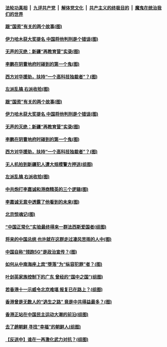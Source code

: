 ####  [法轮功真相](../../../../basic/blob/master/README.md?t=09231839) &nbsp;|&nbsp; [九评共产党](../../../../9ping.md/blob/master/README.md?t=09231839) &nbsp;|&nbsp; [解体党文化](../../../../jtdwh.md/blob/master/README.md?t=09231839)  &nbsp;|&nbsp; [共产主义的终极目的](../../../../gczydzjmd.md/blob/master/README.md?t=09231839) &nbsp;|&nbsp; [魔鬼在统治我们的世界](../../../../mgztzwmdsj.md/blob/master/README.md?t=09231839) 

#### [跟“国资”有关的两个故事(图)](../pages/p4/908201.md?t=09231839) 

#### [伊力哈木获大奖提名 中国将他判刑是个错误(图)](../pages/p4/908195.md?t=09231839) 

#### [无声的灭绝：新疆“再教育营”实录(图)](../pages/p4/908199.md?t=09231839) 

#### [李鹏在阴曹地府时碰到的第一个鬼(图)](../pages/p4/908193.md?t=09231839) 

#### [西方对华援助，扶持“一个高科技独裁者”？(图)](../pages/p4/908187.md?t=09231839) 

#### [左派乱搞 右派收拾(图)](../pages/p4/908057.md?t=09231839) 

#### [跟“国资”有关的两个故事(图)](../pages/p4/908201.md?t=09231839) 

#### [伊力哈木获大奖提名 中国将他判刑是个错误(图)](../pages/p4/908195.md?t=09231839) 

#### [无声的灭绝：新疆“再教育营”实录(图)](../pages/p4/908199.md?t=09231839) 

#### [李鹏在阴曹地府时碰到的第一个鬼(图)](../pages/p4/908193.md?t=09231839) 

#### [西方对华援助，扶持“一个高科技独裁者”？(图)](../pages/p4/908187.md?t=09231839) 

#### [无人机拍到新疆犯人遭大规模警方押送(组图)](../pages/p4/908190.md?t=09231839) 

#### [左派乱搞 右派收拾(图)](../pages/p4/908057.md?t=09231839) 

#### [中共炮打李嘉诚和港商精英的三个逻辑(图)](../pages/p4/908052.md?t=09231839) 

#### [李嘉诚无意中透露了他看到的未来(图)](../pages/p4/908108.md?t=09231839) 

#### [北京惊魂记(图)](../pages/p4/908019.md?t=09231839) 

#### [“中国正常化”实验最终得来一群法西斯爱国者(组图)](../pages/p4/908063.md?t=09231839) 

#### [将来的中国总统 也许就在这群走过凄风苦雨的人中(图)](../pages/p4/908036.md?t=09231839) 

#### [中国自称“领跑5G”是政治宣传？(图)](../pages/p4/908031.md?t=09231839) 

#### [如何从中南海座上宾“堕落”为“纵容犯罪”者？(图)](../pages/p4/908024.md?t=09231839) 

#### [叶剑英家族控制下的广东 曾经的“国中之国”(组图)](../pages/p4/908021.md?t=09231839) 

#### [若香港十一示威令北京难堪 报复已在路上？(组图)](../pages/p4/908015.md?t=09231839) 

#### [香港曾是无数人的“逃生之路” 竟是中共得益最多？(图)](../pages/p4/908017.md?t=09231839) 

#### [香港正站在中国民主运动大潮的前沿(组图)](../pages/p4/907895.md?t=09231839) 

#### [去了趟朝鲜 寻找“幸福”的朝鲜人(组图)](../pages/p4/907939.md?t=09231839) 

#### [【反送中】谁在一再激化武力对抗？(组图)](../pages/p4/907935.md?t=09231839) 

